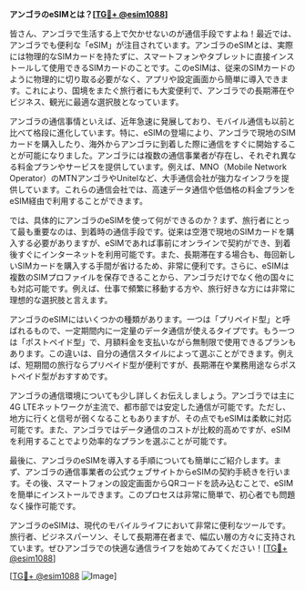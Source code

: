 **アンゴラのeSIMとは？[[TG💪+ @esim1088](https://t.me/s/esim1088)]**

皆さん、アンゴラで生活する上で欠かせないのが通信手段ですよね！最近では、アンゴラでも便利な「eSIM」が注目されています。アンゴラのeSIMとは、実際には物理的なSIMカードを持たずに、スマートフォンやタブレットに直接インストールして使用できるSIMカードのことです。このeSIMは、従来のSIMカードのように物理的に切り取る必要がなく、アプリや設定画面から簡単に導入できます。これにより、国境をまたぐ旅行者にも大変便利で、アンゴラでの長期滞在やビジネス、観光に最適な選択肢となっています。

アンゴラの通信事情といえば、近年急速に発展しており、モバイル通信も以前と比べて格段に進化しています。特に、eSIMの登場により、アンゴラで現地のSIMカードを購入したり、海外からアンゴラに到着した際に通信をすぐに開始することが可能になりました。アンゴラには複数の通信事業者が存在し、それぞれ異なる料金プランやサービスを提供しています。例えば、MNO（Mobile Network Operator）のMTNアンゴラやUnitelなど、大手通信会社が強力なインフラを提供しています。これらの通信会社では、高速データ通信や低価格の料金プランをeSIM経由で利用することができます。

では、具体的にアンゴラのeSIMを使って何ができるのか？まず、旅行者にとって最も重要なのは、到着時の通信手段です。従来は空港で現地のSIMカードを購入する必要がありますが、eSIMであれば事前にオンラインで契約ができ、到着後すぐにインターネットを利用可能です。また、長期滞在する場合も、毎回新しいSIMカードを購入する手間が省けるため、非常に便利です。さらに、eSIMは複数のSIMプロファイルを保存できることから、アンゴラだけでなく他の国々にも対応可能です。例えば、仕事で頻繁に移動する方や、旅行好きな方には非常に理想的な選択肢と言えます。

アンゴラのeSIMにはいくつかの種類があります。一つは「プリペイド型」と呼ばれるもので、一定期間内に一定量のデータ通信が使えるタイプです。もう一つは「ポストペイド型」で、月額料金を支払いながら無制限で使用できるプランもあります。この違いは、自分の通信スタイルによって選ぶことができます。例えば、短期間の旅行ならプリペイド型が便利ですが、長期滞在や業務用途ならポストペイド型がおすすめです。

アンゴラの通信環境についても少し詳しくお伝えしましょう。アンゴラでは主に4G LTEネットワークが主流で、都市部では安定した通信が可能です。ただし、地方に行くと信号が弱くなることもありますが、その点でもeSIMは柔軟に対応可能です。また、アンゴラではデータ通信のコストが比較的高めですが、eSIMを利用することでより効率的なプランを選ぶことが可能です。

最後に、アンゴラのeSIMを導入する手順についても簡単にご紹介します。まず、アンゴラの通信事業者の公式ウェブサイトからeSIMの契約手続きを行います。その後、スマートフォンの設定画面からQRコードを読み込むことで、eSIMを簡単にインストールできます。このプロセスは非常に簡単で、初心者でも問題なく操作可能です。

アンゴラのeSIMは、現代のモバイルライフにおいて非常に便利なツールです。旅行者、ビジネスパーソン、そして長期滞在者まで、幅広い層の方々に支持されています。ぜひアンゴラでの快適な通信ライフを始めてみてください！[[TG💪+ @esim1088](https://t.me/s/esim1088)]

[[TG💪+ @esim1088](https://t.me/s/esim1088) ![Image](https://i.postimg.cc/Y0z9fWf4/image.png)]